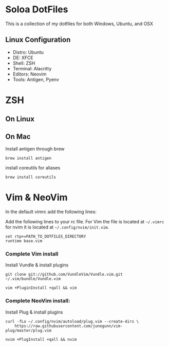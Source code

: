 # Soloa DotFiles

This is a collection of my dotfiles for both Windows, Ubuntu, and OSX

## Linux Configuration

- Distro: Ubuntu
- DE: XFCE
- Shell: ZSH
- Terminal: Alacritty
- Editors: Neovim
- Tools: Antigen, Pyenv

# ZSH

## On Linux


## On Mac
Install antigen through brew
```
brew install antigen
```

install coreutils for aliases
```
brew install coreutils
```


# Vim & NeoVim

In the default vimrc add the following lines:

Add the following lines to your rc file. For Vim the file is located at `~/.vimrc` for nvim it is located at `~/.config/nvim/init.vim`.

```
set rtp+=PATH_TO_DOTFILES_DIRECTORY
runtime base.vim
```

### Complete Vim install
Install Vundle & install plugins
```
git clone git://github.com/VundleVim/Vundle.vim.git ~/.vim/bundle/Vundle.vim

vim +PluginInstall +qall && vim
```

### Complete NeoVim install:

Install Plug & install plugins

```
curl -fLo ~/.config/nvim/autoload/plug.vim --create-dirs \
    https://raw.githubusercontent.com/junegunn/vim-plug/master/plug.vim

nvim +PlugInstall +qall && nvim
```